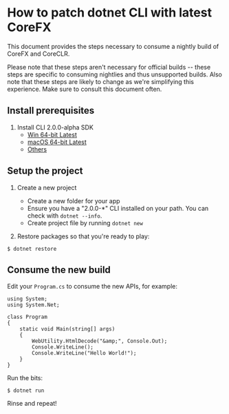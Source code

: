 # How to patch dotnet CLI with latest CoreFX

This document provides the steps necessary to consume a nightly build of CoreFX
and CoreCLR.

Please note that these steps aren't necessary for official builds -- these steps
are specific to consuming nightlies and thus unsupported builds. Also note that
these steps are likely to change as we're simplifying this experience. Make
sure to consult this document often.

## Install prerequisites

1. Install CLI 2.0.0-alpha SDK
    - [Win 64-bit Latest](https://dotnetcli.blob.core.windows.net/dotnet/Sdk/master/dotnet-dev-win-x64.latest.exe)
    - [macOS 64-bit Latest](https://dotnetcli.blob.core.windows.net/dotnet/Sdk/master/dotnet-dev-osx-x64.latest.pkg)
    - [Others](https://github.com/dotnet/cli/blob/master/README.md#installers-and-binaries)

## Setup the project

1. Create a new project
    - Create a new folder for your app
    - Ensure you have a "2.0.0-*" CLI installed on your path. You can check with `dotnet --info`.
    - Create project file by running `dotnet new`

2. Restore packages so that you're ready to play:

```
$ dotnet restore
```

## Consume the new build

Edit your `Program.cs` to consume the new APIs, for example:

```CSharp
using System;
using System.Net;

class Program
{
    static void Main(string[] args)
    {
        WebUtility.HtmlDecode("&amp;", Console.Out);
        Console.WriteLine();
        Console.WriteLine("Hello World!");
    }
}
```

Run the bits:

```
$ dotnet run
```

Rinse and repeat!
